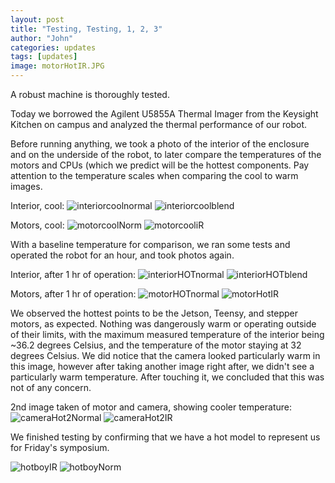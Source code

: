 ```yaml
---
layout: post
title: "Testing, Testing, 1, 2, 3"
author: "John"
categories: updates
tags: [updates]
image: motorHotIR.JPG
---
```


A robust machine is thoroughly tested. 

Today we borrowed the Agilent U5855A Thermal Imager from the Keysight Kitchen on campus and analyzed the thermal performance of our robot. 

Before running anything, we took a photo of the interior of the enclosure and on the underside of the robot, to later compare the temperatures of the motors and CPUs (which we predict will be the hottest components. Pay attention to the temperature scales when comparing the cool to warm images.

Interior, cool:
![interiorcoolnormal](/assets/img/interiorcoolnormal.JPG)
![interiorcoolblend](/assets/img/interiorcoolblend.JPG)

Motors, cool:
![motorcoolNorm](/assets/img/motorcoolNorm.JPG)
![motorcooliR](/assets/img/motorcooliR.JPG)

With a baseline temperature for comparison, we ran some tests and operated the robot for an hour, and took photos again.

Interior, after 1 hr of operation:
![interiorHOTnormal](/assets/img/interiorHOTnormal.JPG)
![interiorHOTblend](/assets/img/interiorHOTblend.JPG)

Motors, after 1 hr of operation:
![motorHOTnormal](/assets/img/motorHOTnormal.JPG)
![motorHotIR](/assets/img/motorHotIR.JPG)


We observed the hottest points to be the Jetson, Teensy, and stepper motors, as expected. Nothing was dangerously warm or operating outside of their limits, with the maximum measured temperature of the interior being ~36.2 degrees Celsius, and the temperature of the motor staying at 32 degrees Celsius. We did notice that the camera looked particularly warm in this image, however after taking another image right after, we didn't see a particularly warm temperature. After touching it, we concluded that this was not of any concern. 

2nd image taken of motor and camera, showing cooler temperature:
![cameraHot2Normal](/assets/img/cameraHot2Normal.JPG)
![cameraHot2IR](/assets/img/cameraHot2IR.JPG)

We finished testing by confirming that we have a hot model to represent us for Friday's symposium.


![hotboyIR](/assets/img/hotboyIR.JPG)
![hotboyNorm](/assets/img/hotboyNorm.JPG)
